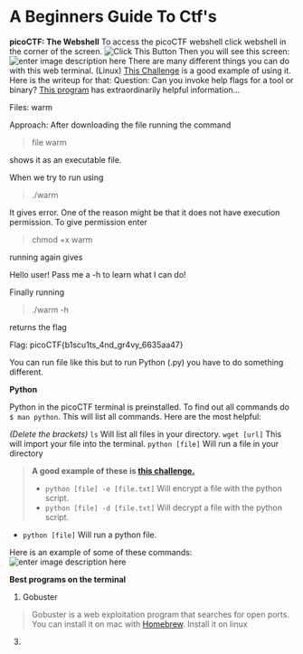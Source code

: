 # A Beginners Guide To Ctf's
**picoCTF: The Webshell**
To access the picoCTF webshell click webshell in the corner of the screen.
![Click This Button](https://i.imgur.com/nW8vxLJ.png)
Then you will see this screen:
![enter image description here](https://i.imgur.com/OmSxaGQ.png)
There are many different things you can do with this web terminal. (Linux)
[This Challenge](https://play.picoctf.org/practice/challenge/170) is a good example of using it. Here is the writeup for that:
Question: Can you invoke help flags for a tool or binary?  [This program](https://mercury.picoctf.net/static/fc1d77192c544314efece5dd309092e3/warm)  has extraordinarily helpful information…

Files: warm

Approach: After downloading the file running the command

> file warm

shows it as an executable file.

When we try to run using

> ./warm

It gives error. One of the reason might be that it does not have execution permission. To give permission enter

> chmod +x warm

running again gives

Hello user! Pass me a -h to learn what I can do!

Finally running

> ./warm -h

returns the flag

Flag: picoCTF{b1scu1ts_4nd_gr4vy_6635aa47}

You can run file like this but to run Python (.py) you have to do something different.

**Python**

Python in the picoCTF terminal is preinstalled. To find out all commands do `$ man python`. This will list all commands. Here are the most helpful:

*(Delete the brackets)*
  `ls` Will list all files in your directory.
  `wget [url]` This will import your file into the terminal.
  `python [file]` Will run a file in your directory
 >**A good example of these is [this challenge.](https://play.picoctf.org/practice/challenge/166?page=1)**
 >- `python [file] -e [file.txt]` Will encrypt a file with the python script.
 >- `python [file] -d [file.txt]` Will decrypt a file with the python script.
 - `python [file]` Will run a python file.
 
Here is an example of some of these commands:
![enter image description here](https://i.imgur.com/AWMV2EM.png)
 
**Best programs on the terminal**
 1. Gobuster
 >Gobuster is a web exploitation program that searches for open ports. You can install it on mac with [Homebrew](https://formulae.brew.sh/formula/gobuster). Install it on linux 
 3. 
